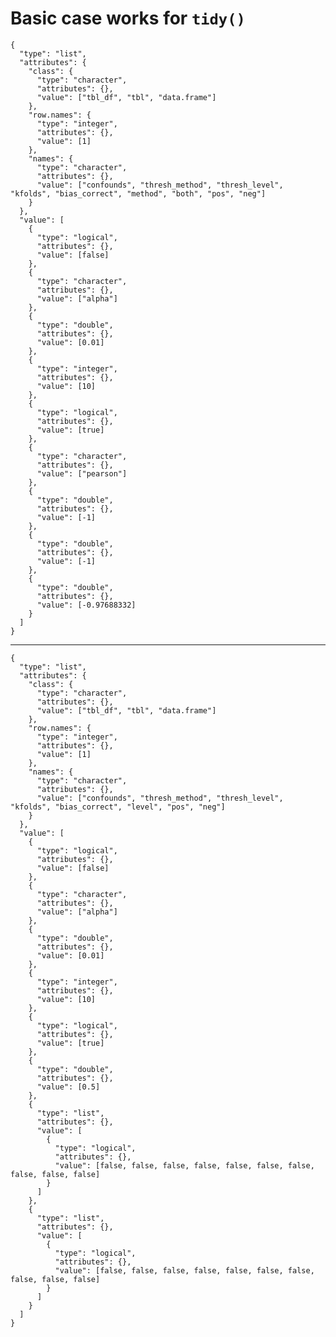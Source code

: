 # Basic case works for `tidy()`

    {
      "type": "list",
      "attributes": {
        "class": {
          "type": "character",
          "attributes": {},
          "value": ["tbl_df", "tbl", "data.frame"]
        },
        "row.names": {
          "type": "integer",
          "attributes": {},
          "value": [1]
        },
        "names": {
          "type": "character",
          "attributes": {},
          "value": ["confounds", "thresh_method", "thresh_level", "kfolds", "bias_correct", "method", "both", "pos", "neg"]
        }
      },
      "value": [
        {
          "type": "logical",
          "attributes": {},
          "value": [false]
        },
        {
          "type": "character",
          "attributes": {},
          "value": ["alpha"]
        },
        {
          "type": "double",
          "attributes": {},
          "value": [0.01]
        },
        {
          "type": "integer",
          "attributes": {},
          "value": [10]
        },
        {
          "type": "logical",
          "attributes": {},
          "value": [true]
        },
        {
          "type": "character",
          "attributes": {},
          "value": ["pearson"]
        },
        {
          "type": "double",
          "attributes": {},
          "value": [-1]
        },
        {
          "type": "double",
          "attributes": {},
          "value": [-1]
        },
        {
          "type": "double",
          "attributes": {},
          "value": [-0.97688332]
        }
      ]
    }

---

    {
      "type": "list",
      "attributes": {
        "class": {
          "type": "character",
          "attributes": {},
          "value": ["tbl_df", "tbl", "data.frame"]
        },
        "row.names": {
          "type": "integer",
          "attributes": {},
          "value": [1]
        },
        "names": {
          "type": "character",
          "attributes": {},
          "value": ["confounds", "thresh_method", "thresh_level", "kfolds", "bias_correct", "level", "pos", "neg"]
        }
      },
      "value": [
        {
          "type": "logical",
          "attributes": {},
          "value": [false]
        },
        {
          "type": "character",
          "attributes": {},
          "value": ["alpha"]
        },
        {
          "type": "double",
          "attributes": {},
          "value": [0.01]
        },
        {
          "type": "integer",
          "attributes": {},
          "value": [10]
        },
        {
          "type": "logical",
          "attributes": {},
          "value": [true]
        },
        {
          "type": "double",
          "attributes": {},
          "value": [0.5]
        },
        {
          "type": "list",
          "attributes": {},
          "value": [
            {
              "type": "logical",
              "attributes": {},
              "value": [false, false, false, false, false, false, false, false, false, false]
            }
          ]
        },
        {
          "type": "list",
          "attributes": {},
          "value": [
            {
              "type": "logical",
              "attributes": {},
              "value": [false, false, false, false, false, false, false, false, false, false]
            }
          ]
        }
      ]
    }

